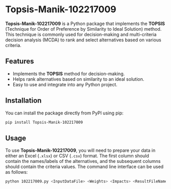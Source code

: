 # Topsis-Manik-102217009

**Topsis-Manik-102217009** is a Python package that implements the **TOPSIS** (Technique for Order of Preference by Similarity to Ideal Solution) method. This technique is commonly used for decision-making and multi-criteria decision analysis (MCDA) to rank and select alternatives based on various criteria.

## Features

- Implements the **TOPSIS** method for decision-making.
- Helps rank alternatives based on similarity to an ideal solution.
- Easy to use and integrate into any Python project.

## Installation

You can install the package directly from PyPI using pip:

```bash
pip install Topsis-Manik-102217009
```

## Usage

To use **Topsis-Manik-102217009**, you will need to prepare your data in either an Excel (`.xlsx`) or CSV (`.csv`) format. The first column should contain the names/labels of the alternatives, and the subsequent columns should contain the criteria values. The command line interface can be used as follows:

```bash
python 102217009.py <InputDataFile> <Weights> <Impacts> <ResultFileName>
```



